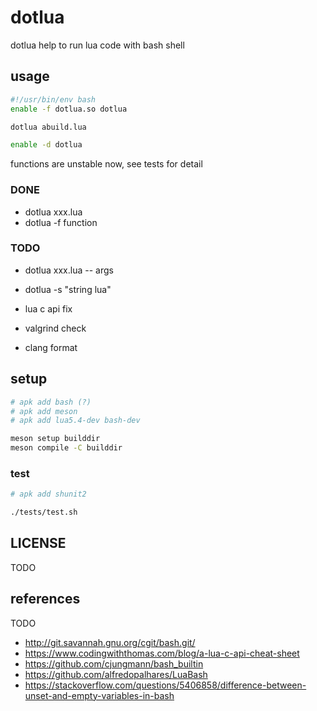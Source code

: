 # dotlua

dotlua help to run lua code with bash shell

## usage

```bash
#!/usr/bin/env bash
enable -f dotlua.so dotlua

dotlua abuild.lua

enable -d dotlua
```

functions are unstable now, see tests for detail

### DONE

- dotlua xxx.lua
- dotlua -f function

### TODO

- dotlua xxx.lua -- args
- dotlua -s "string lua"

- lua c api fix
- valgrind check
- clang format

## setup

```bash
# apk add bash (?)
# apk add meson
# apk add lua5.4-dev bash-dev

meson setup builddir
meson compile -C builddir
```

### test

```bash
# apk add shunit2

./tests/test.sh
```

## LICENSE

TODO

## references

TODO

- <http://git.savannah.gnu.org/cgit/bash.git/>
- <https://www.codingwiththomas.com/blog/a-lua-c-api-cheat-sheet>
- <https://github.com/cjungmann/bash_builtin>
- <https://github.com/alfredopalhares/LuaBash>
- <https://stackoverflow.com/questions/5406858/difference-between-unset-and-empty-variables-in-bash>
